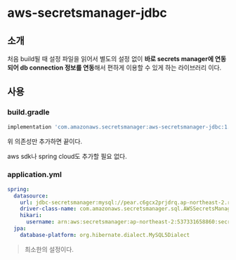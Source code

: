 # aws-secretsmanager-jdbc

## 소개

처음 build될 때 설정 파일을 읽어서 별도의 설정 없이 **바로 secrets manager에 연동되어 db connection 정보를 연동**해서 편하게 이용할 수 있게 하는 라이브러리 이다.

## 사용

### build.gradle

```groovy
implementation 'com.amazonaws.secretsmanager:aws-secretsmanager-jdbc:1.0.5'
```

위 의존성만 추가하면 끝이다.

aws sdk나 spring cloud도 추가할 필요 없다.

### application.yml

``` yaml
spring:
  datasource:
    url: jdbc-secretsmanager:mysql://pear.c6gcx2prjdrq.ap-northeast-2.rds.amazonaws.com:3306/test_mydb?serverTimezone=UTC&characterEncoding=UTF-8&allowPublicKeyRetrieval=true
    driver-class-name: com.amazonaws.secretsmanager.sql.AWSSecretsManagerMySQLDriver
    hikari:
      username: arn:aws:secretsmanager:ap-northeast-2:537331658860:secret:pear_db_secret-Abow5j
  jpa:
    database-platform: org.hibernate.dialect.MySQL5Dialect
```

> 최소한의 설정이다.